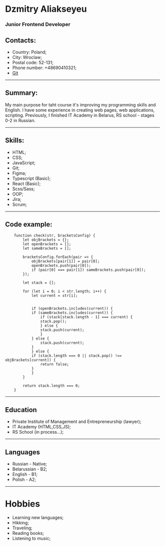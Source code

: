 # Dzmitry Aliakseyeu

### Junior Frontend Developer

## Contacts:

- Country: Poland;
- City: Wroclaw;
- Postal code: 52-131;
- Phone number: +48690410321;
- [Git](https://github.com/DzmitryAliakseyeu)

---

## Summary:

My main purpose for taht course it's improving my programming skills and English. I have some experience in creating web pages, web applications, scripting. Previously, I finished IT Academy in Belarus, RS school - stages 0-2 in Russian.

---

## Skills:

- HTML;
- CSS;
- JavaScript;
- Git;
- Figma;
- Typescript (Basic);
- React (Basic);
- Scss/Sass;
- OOP;
- Jira;
- Scrum;

---

## Code example:

```
    function check(str, bracketsConfig) {
        let objBrackets = {};
        let openBrackets = [];
        let sameBrackets = [];

        bracketsConfig.forEach(pair => {
            objBrackets[pair[1]] = pair[0];
            openBrackets.push(pair[0]);
            if (pair[0] === pair[1]) sameBrackets.push(pair[0]);
        });

        let stack = [];

        for (let i = 0; i < str.length; i++) {
            let current = str[i];


            if (openBrackets.includes(current)) {
            if (sameBrackets.includes(current)) {
                if (stack[stack.length - 1] === current) {
                stack.pop();
                } else {
                stack.push(current);
                }
            } else {
                stack.push(current);
            }
            } else {
            if (stack.length === 0 || stack.pop() !== objBrackets[current]) {
                return false;
            }
            }
        }

        return stack.length === 0;
    }
```

---

## Education

- Private Institute of Management and Entrepreneurship (lawyer);
- IT Academy (HTML,CSS,JS);
- RS School (in process...);

---

## Languages

- Russian - Native;
- Belarussian - B2;
- English - B1;
- Polish - A2;

---

# Hobbies

- Learning new languages;
- Hikking;
- Traveling;
- Reading books;
- Listening to music;
